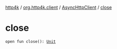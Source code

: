 [http4k](../../index.md) / [org.http4k.client](../index.md) / [AsyncHttpClient](index.md) / [close](./close.md)

# close

`open fun close(): `[`Unit`](https://kotlinlang.org/api/latest/jvm/stdlib/kotlin/-unit/index.html)